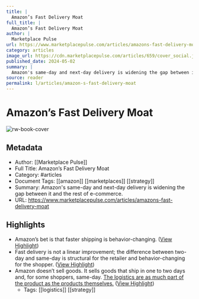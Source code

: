 ```yaml
---
title: |
  Amazon’s Fast Delivery Moat
full_title: |
  Amazon’s Fast Delivery Moat
author: |
  Marketplace Pulse
url: https://www.marketplacepulse.com/articles/amazons-fast-delivery-moat
category: articles
image_url: https://cdn.marketplacepulse.com/articles/659/cover_social.jpg
published_date: 2024-05-02
summary: |
  Amazon's same-day and next-day delivery is widening the gap between it and the rest of e-commerce.
source: reader
permalink: l/articles/amazon-s-fast-delivery-moat
---
```

# Amazon’s Fast Delivery Moat

![rw-book-cover](https://cdn.marketplacepulse.com/articles/659/cover_social.jpg)

## Metadata
- Author: [[Marketplace Pulse]]
- Full Title: Amazon’s Fast Delivery Moat
- Category: #articles
- Document Tags: [[amazon]] [[marketplaces]] [[strategy]] 
- Summary: Amazon's same-day and next-day delivery is widening the gap between it and the rest of e-commerce.
- URL: https://www.marketplacepulse.com/articles/amazons-fast-delivery-moat

## Highlights
- Amazon’s bet is that faster shipping is behavior-changing. ([View Highlight](https://read.readwise.io/read/01hyh36ttj0v7wpmtv0n6pwq68))
- Fast delivery is not a linear improvement; the difference between two-day and same-day is structural for the retailer and behavior-changing for the shopper. ([View Highlight](https://read.readwise.io/read/01hyh37f1f2rbj1m3aksnmf7z8))
- Amazon doesn’t sell goods. It sells goods that ship in one to two days and, for some shoppers, same-day. [The logistics are as much part of the product as the products themselves.](https://www.marketplacepulse.com/articles/amazon-sells-fast-shipping-not-products) ([View Highlight](https://read.readwise.io/read/01hyh384jh028z5rta3s0b6vd0))
    - Tags: [[logistics]] [[strategy]] 


